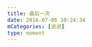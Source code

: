 ```yaml
---
title: 最后一次
date: 2016-07-06 10:24:34
mCategories: [说说]
type: moment
---
```


<div id="pics-20160706102434"></div>

<script src="/lib/moment/pics.js"></script>
<script>
var data = [
    {"link": "2016-07-06_000000.jpeg", "type": "shuoshuo"}
];
picsRender(data, "pics-20160706102434");
</script>
